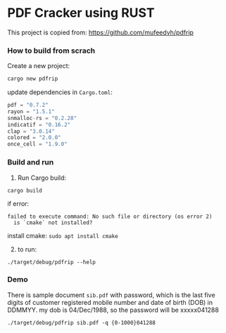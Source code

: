 # PDF Cracker using RUST

This project is copied from: https://github.com/mufeedvh/pdfrip


### How to build from scrach

Create a new project:

```bash
cargo new pdfrip
```

update dependencies in `Cargo.toml`:

```python
pdf = "0.7.2"
rayon = "1.5.1"
snmalloc-rs = "0.2.28"
indicatif = "0.16.2"
clap = "3.0.14"
colored = "2.0.0"
once_cell = "1.9.0"
```

### Build and run

1. Run Cargo build:

```shell
cargo build
```

if error:
```
failed to execute command: No such file or directory (os error 2)
  is `cmake` not installed?
```

install cmake: `sudo apt install cmake`


2. to run:
```
./target/debug/pdfrip --help
```

### Demo

There is sample document `sib.pdf` with password, which is the last five digits of customer registered mobile number and date of birth (DOB) in DDMMYY. my dob is 04/Dec/1988, so the password will be xxxxx041288

```
./target/debug/pdfrip sib.pdf -q {0-1000}041288
```